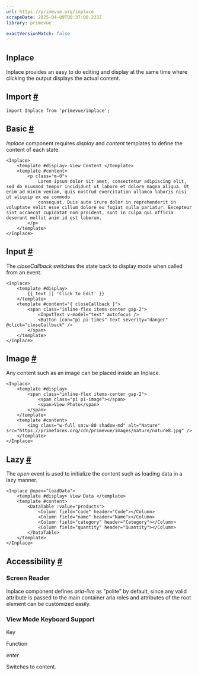 ```yaml
---
url: https://primevue.org/inplace
scrapeDate: 2025-04-09T00:37:00.233Z
library: primevue

exactVersionMatch: false
---
```


## Inplace

Inplace provides an easy to do editing and display at the same time where clicking the output displays the actual content.

## Import [#](_inplace_.md#import)
```
import Inplace from 'primevue/inplace';
```
## Basic [#](_inplace_.md#basic)

_Inplace_ component requires _display_ and _content_ templates to define the content of each state.
```
<Inplace>
    <template #display> View Content </template>
    <template #content>
        <p class="m-0">
            Lorem ipsum dolor sit amet, consectetur adipiscing elit, sed do eiusmod tempor incididunt ut labore et dolore magna aliqua. Ut enim ad minim veniam, quis nostrud exercitation ullamco laboris nisi ut aliquip ex ea commodo
            consequat. Duis aute irure dolor in reprehenderit in voluptate velit esse cillum dolore eu fugiat nulla pariatur. Excepteur sint occaecat cupidatat non proident, sunt in culpa qui officia deserunt mollit anim id est laborum.
        </p>
    </template>
</Inplace>
```
## Input [#](_inplace_.md#input)

The _closeCallback_ switches the state back to display mode when called from an event.
```
<Inplace>
    <template #display>
        {{ text || 'Click to Edit' }}
    </template>
    <template #content="{ closeCallback }">
        <span class="inline-flex items-center gap-2">
            <InputText v-model="text" autofocus />
            <Button icon="pi pi-times" text severity="danger" @click="closeCallback" />
        </span>
    </template>
</Inplace>
```
## Image [#](_inplace_.md#image)

Any content such as an image can be placed inside an Inplace.
```
<Inplace>
    <template #display>
        <span class="inline-flex items-center gap-2">
            <span class="pi pi-image"></span>
            <span>View Photo</span>
        </span>
    </template>
    <template #content>
        <img class="w-full sm:w-80 shadow-md" alt="Nature" src="https://primefaces.org/cdn/primevue/images/nature/nature8.jpg" />
    </template>
</Inplace>
```
## Lazy [#](_inplace_.md#lazy)

The _open_ event is used to initialize the content such as loading data in a lazy manner.
```
<Inplace @open="loadData">
    <template #display> View Data </template>
    <template #content>
        <DataTable :value="products">
            <Column field="code" header="Code"></Column>
            <Column field="name" header="Name"></Column>
            <Column field="category" header="Category"></Column>
            <Column field="quantity" header="Quantity"></Column>
        </DataTable>
    </template>
</Inplace>
```
## Accessibility [#](_inplace_.md#accessibility)

### Screen Reader

Inplace component defines _aria-live_ as "polite" by default, since any valid attribute is passed to the main container aria roles and attributes of the root element can be customized easily.

### View Mode Keyboard Support

Key

Function

_enter_

Switches to content.